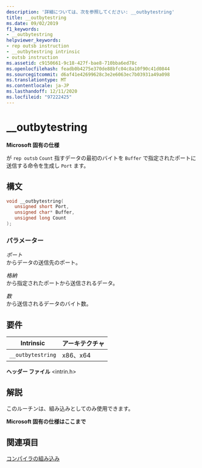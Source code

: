 ```yaml
---
description: '詳細については、次を参照してください: __outbytestring'
title: __outbytestring
ms.date: 09/02/2019
f1_keywords:
- __outbytestring
helpviewer_keywords:
- rep outsb instruction
- __outbytestring intrinsic
- outsb instruction
ms.assetid: c9150661-9c18-427f-bae8-710bba6ed78c
ms.openlocfilehash: feadb0b4275e370de88bfc04c8a10f90c41d0844
ms.sourcegitcommit: d6af41e42699628c3e2e6063ec7b03931a49a098
ms.translationtype: MT
ms.contentlocale: ja-JP
ms.lasthandoff: 12/11/2020
ms.locfileid: "97222425"
---
```

# <a name="__outbytestring"></a>__outbytestring

**Microsoft 固有の仕様**

が `rep outsb` `Count` 指すデータの最初のバイトを `Buffer` で指定されたポートに送信する命令を生成し `Port` ます。

## <a name="syntax"></a>構文

```C
void __outbytestring(
   unsigned short Port,
   unsigned char* Buffer,
   unsigned long Count
);
```

### <a name="parameters"></a>パラメーター

*ポート*\
からデータの送信先のポート。

*格納*\
から指定されたポートから送信されるデータ。

*数*\
から送信されるデータのバイト数。

## <a name="requirements"></a>要件

|Intrinsic|アーキテクチャ|
|---------------|------------------|
|`__outbytestring`|x86、x64|

**ヘッダー ファイル** \<intrin.h>

## <a name="remarks"></a>解説

このルーチンは、組み込みとしてのみ使用できます。

**Microsoft 固有の仕様はここまで**

## <a name="see-also"></a>関連項目

[コンパイラの組み込み](../intrinsics/compiler-intrinsics.md)
